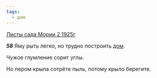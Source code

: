 ```yaml
---
tags:
  - дом
---
```


[Листы сада Мории 2 1925г](/agni/1925)

___58___
Яму рыть легко, но трудно построить [дом](/tag/#дом).   

Чужое глумление сорит углы.   

Но пером крыла сотрёте пыль, потому крыло берегите.   

